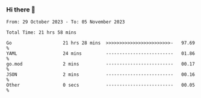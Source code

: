 ### Hi there 👋

<!--
**zhumeme/zhumeme** is a ✨ _special_ ✨ repository because its `README.md` (this file) appears on your GitHub profile.

Here are some ideas to get you started:

- 🔭 I’m currently working on ...
- 🌱 I’m currently learning ...
- 👯 I’m looking to collaborate on ...
- 🤔 I’m looking for help with ...
- 💬 Ask me about ...
- 📫 How to reach me: ...
- 😄 Pronouns: ...
- ⚡ Fun fact: ...
-->

<!--START_SECTION:waka-->

```all_time
From: 29 October 2023 - To: 05 November 2023

Total Time: 21 hrs 58 mins

Go                   21 hrs 28 mins  >>>>>>>>>>>>>>>>>>>>>>>>-   97.69 %
YAML                 24 mins         -------------------------   01.86 %
go.mod               2 mins          -------------------------   00.17 %
JSON                 2 mins          -------------------------   00.16 %
Other                0 secs          -------------------------   00.05 %
```

<!--END_SECTION:waka-->
